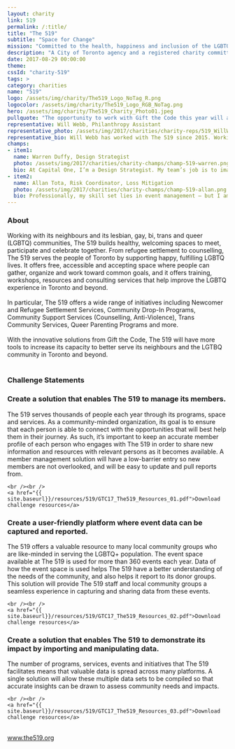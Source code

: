 ```yaml
---
layout: charity
link: 519
permalink: /:title/
title: "The 519"
subtitle: "Space for Change"
mission: "Committed to the health, happiness and inclusion of the LGBTQ community in Toronto"
description: "A City of Toronto agency and a registered charity committed to the health, happiness and full participation of the LGBTQ community. Working with the communities The 519 serves, it builds healthy, welcoming spaces to meet, participate and celebrate together."
date: 2017-08-29 00:00:00
theme:
cssId: "charity-519"
tags: >
category: charities
name: "519"
logo: /assets/img/charity/The519_Logo_NoTag_R.png
logocolor: /assets/img/charity/The519_Logo_RGB_NoTag.png
hero: /assets/img/charity/The519_Charity_Photo01.jpeg
pullquote: "The opportunity to work with Gift the Code this year will allow us to increase our capacity to better serve our community and understand opportunities for our program growth. We can’t wait to see the creativity that will allow us to impact our community in more effective ways!"
representative: Will Webb, Philanthropy Assistant
representative_photo: /assets/img/2017/charities/charity-reps/519_WillWebb.png
representative_bio: Will Webb has worked with The 519 since 2015. Working within The 519’s Philanthropy Department through his role as Philanthropy Assistant, he works closely with front-line program staff to meet the needs of the members of The 519. With an education in Hospitality and Special Event Management, Will also works to bring community together through The 519’s annual fundraising events and other initiatives such as Gift the Code.
champs:
- item1:
  name: Warren Duffy, Design Strategist
  photo: /assets/img/2017/charities/charity-champs/champ-519-warren.png
  bio: At Capital One, I’m a Design Strategist. My team’s job is to imagine, design and bring to market new digital experiences for Canadians. We measure success by how deeply we understand our customers’ needs and how incredibly easy it is for them to engage with our products and services.
- item2:
  name: Allan Tota, Risk Coordinator, Loss Mitigation
  photo: /assets/img/2017/charities/charity-champs/champ-519-allan.png
  bio: Professionally, my skill set lies in event management – but I am a huge tech enthusiast through and through. When able, I attempt to try every piece of technology I can get my hands on. I have experience developing and managing various large-scale databases. I love strategizing and developing strategic plans. Ultimately, everything I do at Capital One is client-facing, so I pride myself on my ability to work with and communicate with various personalities. I’m also a proficient gamer and am always up for learning a new video, board or card game!
---
```

<h3 class="charity-anchored-title anchored-title">About</h3>
Working with its neighbours and its lesbian, gay, bi, trans and queer (LGBTQ) communities, The 519 builds healthy, welcoming spaces to meet, participate and celebrate together. From refugee settlement to counselling, The 519 serves the people of Toronto by supporting happy, fulfilling LGBTQ lives. It offers free, accessible and accepting space where people can gather, organize and work toward common goals, and it offers training, workshops, resources and consulting services that help improve the LGBTQ experience in Toronto and beyond.
<br />
<br />
In particular, The 519 offers a wide range of initiatives including Newcomer and Refugee Settlement Services, Community Drop-In Programs, Community Support Services (Counselling, Anti-Violence), Trans Community Services, Queer Parenting Programs and more.
<br />
<br />
With the innovative solutions from Gift the Code, The 519 will have more tools to increase its capacity to  better serve its neighbours and the LGTBQ community in Toronto and beyond.
<br />
<br />
<h3 class="charity-anchored-title anchored-title">Challenge Statements</h3>

<div class="content-accordion">
  <div class="content-accordion-title">
    <span class="content-accordion-triangle-expand"></span>
    <h3>Create a solution that enables The 519 to manage its members.</h3>
  </div>

  <p class="content-accordion-body">
    The 519 serves thousands of people each year through its programs, space and services. As a community-minded organization, its goal is to ensure that each person is able to connect with the opportunities that will best help them in their journey. As such, it’s important to keep an accurate member profile of each person who engages with The 519 in order to share new information and resources with relevant persons as it becomes available. A member management solution will have a low-barrier  entry so new members are not overlooked, and will be easy to update and pull reports from.

    <br /><br />
    <a href="{{ site.baseurl}}/resources/519/GTC17_The519_Resources_01.pdf">Download challenge resources</a>
  </p>
</div>

<div class="content-accordion">
  <div class="content-accordion-title">
    <span class="content-accordion-triangle-expand"></span>
    <h3>Create a user-friendly platform where event data can be captured and reported.</h3>
  </div>

  <p class="content-accordion-body">
    The 519 offers a valuable resource to many local community groups who are like-minded in serving the LGBTQ+ population. The event space available at The 519 is used for more than 360 events each year. Data of how the event space is used helps The 519 have a better understanding of the needs of the community, and also helps it report to its donor groups. This solution will provide The 519 staff and local community groups a seamless experience in capturing and sharing data from these events.

    <br /><br />
    <a href="{{ site.baseurl}}/resources/519/GTC17_The519_Resources_02.pdf">Download challenge resources</a>
  </p>
</div>

<div class="content-accordion">
  <div class="content-accordion-title">
    <span class="content-accordion-triangle-expand"></span>
    <h3>Create a solution that enables The 519 to demonstrate its impact by importing and manipulating data.</h3>
  </div>

  <p class="content-accordion-body">
    The number of programs, services, events and initiatives that The 519 facilitates means that valuable data is spread across many platforms. A single solution will allow these multiple data sets to be compiled so that accurate insights can be drawn to assess community needs and impacts.

    <br /><br />
    <a href="{{ site.baseurl}}/resources/519/GTC17_The519_Resources_03.pdf">Download challenge resources</a>
  </p>
</div>

<br />
<a href="http://www.the519.org/">www.the519.org</a>

